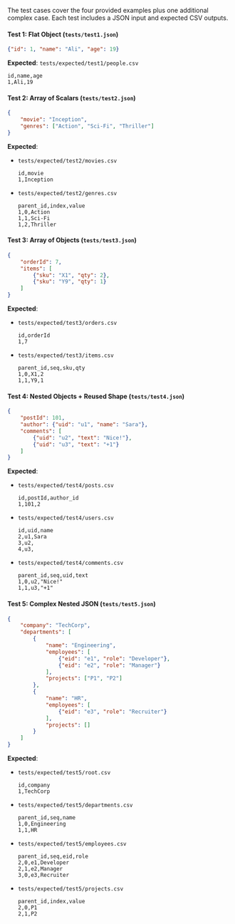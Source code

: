 
The test cases cover the four provided examples plus one additional complex case. Each test includes a JSON input and expected CSV outputs.

#### Test 1: Flat Object (`tests/test1.json`)
```json
{"id": 1, "name": "Ali", "age": 19}
```
**Expected**: `tests/expected/test1/people.csv`
```
id,name,age
1,Ali,19
```

#### Test 2: Array of Scalars (`tests/test2.json`)
```json
{
    "movie": "Inception",
    "genres": ["Action", "Sci-Fi", "Thriller"]
}
```
**Expected**:
- `tests/expected/test2/movies.csv`
  ```
  id,movie
  1,Inception
  ```
- `tests/expected/test2/genres.csv`
  ```
  parent_id,index,value
  1,0,Action
  1,1,Sci-Fi
  1,2,Thriller
  ```

#### Test 3: Array of Objects (`tests/test3.json`)
```json
{
    "orderId": 7,
    "items": [
        {"sku": "X1", "qty": 2},
        {"sku": "Y9", "qty": 1}
    ]
}
```
**Expected**:
- `tests/expected/test3/orders.csv`
  ```
  id,orderId
  1,7
  ```
- `tests/expected/test3/items.csv`
  ```
  parent_id,seq,sku,qty
  1,0,X1,2
  1,1,Y9,1
  ```

#### Test 4: Nested Objects + Reused Shape (`tests/test4.json`)
```json
{
    "postId": 101,
    "author": {"uid": "u1", "name": "Sara"},
    "comments": [
        {"uid": "u2", "text": "Nice!"},
        {"uid": "u3", "text": "+1"}
    ]
}
```
**Expected**:
- `tests/expected/test4/posts.csv`
  ```
  id,postId,author_id
  1,101,2
  ```
- `tests/expected/test4/users.csv`
  ```
  id,uid,name
  2,u1,Sara
  3,u2,
  4,u3,
  ```
- `tests/expected/test4/comments.csv`
  ```
  parent_id,seq,uid,text
  1,0,u2,"Nice!"
  1,1,u3,"+1"
  ```

#### Test 5: Complex Nested JSON (`tests/test5.json`)
```json
{
    "company": "TechCorp",
    "departments": [
        {
            "name": "Engineering",
            "employees": [
                {"eid": "e1", "role": "Developer"},
                {"eid": "e2", "role": "Manager"}
            ],
            "projects": ["P1", "P2"]
        },
        {
            "name": "HR",
            "employees": [
                {"eid": "e3", "role": "Recruiter"}
            ],
            "projects": []
        }
    ]
}
```
**Expected**:
- `tests/expected/test5/root.csv`
  ```
  id,company
  1,TechCorp
  ```
- `tests/expected/test5/departments.csv`
  ```
  parent_id,seq,name
  1,0,Engineering
  1,1,HR
  ```
- `tests/expected/test5/employees.csv`
  ```
  parent_id,seq,eid,role
  2,0,e1,Developer
  2,1,e2,Manager
  3,0,e3,Recruiter
  ```
- `tests/expected/test5/projects.csv`
  ```
  parent_id,index,value
  2,0,P1
  2,1,P2
  ```